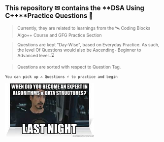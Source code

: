 ## This repository ✉ contains the **DSA Using C++**Practice Questions 🚀

> Currently, they are related to learnings from the 🛰 Coding Blocks Algo++ Course and GFG Practice Section

> Questions are kept "Day-Wise", based on Everyday Practice. As such, the level Of Questions would also be Ascending- Beginner to Advanced level..⌛

> Questions are sorted with respect to Question Tag.

`You can pick up ✍ Questions ⚡ to practice and begin`

<img src="./reamegif.jpg"
alt="Markdown Monster icon">
